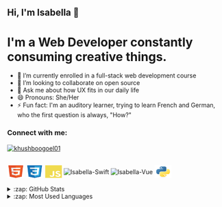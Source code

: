 ## Hi, I'm Isabella 👋

# I'm a Web Developer constantly consuming creative things.  

- 🌱 I’m currently enrolled in a full-stack web development course
- 👯 I’m looking to collaborate on open source
- 💬 Ask me about how UX fits in our daily life
- 😄 Pronouns: She/Her
- ⚡ Fun fact: I'm an auditory learner, trying to learn French and German, who the first question is always, "How?"


### Connect with me:
<a href="https://www.linkedin.com/in/isabella-ct-santos/" target="blank"><img align="center" src="https://cdn.jsdelivr.net/npm/simple-icons@3.0.1/icons/linkedin.svg" alt="khushboogoel01" height="30" width="40" /></a>


<div style="display: inline_block"><br>
  <img align="center" alt="Isabella-HTML" height="30" width="40" src="https://raw.githubusercontent.com/devicons/devicon/master/icons/html5/html5-original.svg">
  <img align="center" alt="Isabella-CSS" height="30" width="40" src="https://raw.githubusercontent.com/devicons/devicon/master/icons/css3/css3-original.svg">
  <img align="center" alt="Isabella-Js" height="30" width="40" src="https://raw.githubusercontent.com/devicons/devicon/master/icons/javascript/javascript-plain.svg">
  <img align="center" alt="Isabella-Swift" height="30" width="40" src="https://cdn.jsdelivr.net/gh/devicons/devicon/icons/react/react-original.svg">
  <img align="center" alt="Isabella-Vue" height="30" width="40" src="https://cdn.jsdelivr.net/gh/devicons/devicon/icons/vuejs/vuejs-original.svg">
  <img align="center" alt="Isabella-Python" height="30" width="40" src="https://raw.githubusercontent.com/devicons/devicon/master/icons/python/python-original.svg">
</div>
<br />

<details>
  <summary>:zap: GitHub Stats</summary>

<p>&nbsp;<img align="center" src="https://github-readme-stats.vercel.app/api?username=bellacristsantos&show_icons=true&locale=en" alt="khushboogoel01" /></p>

</details>

<details>
  <summary>:zap: Most Used Languages</summary>

<img align="left" alt="Isabella's GitHub Top Languages" src="https://github-readme-stats.vercel.app/api/top-langs/?username=bellacristsantos" />

</details>
